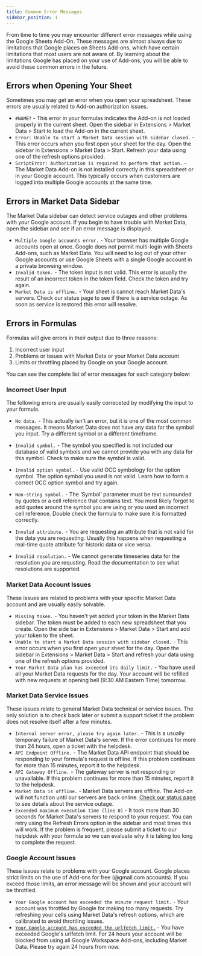 ```yaml
---
title: Common Error Messages
sidebar_position: 1
---
```


From time to time you may encounter different error messages while using the Google Sheets Add-On. These messages are almost always due to limitations that Google places on Sheets Add-ons, which have certain limitations that most users are not aware of. By learning about the limitations Google has placed on your use of Add-ons, you will be able to avoid these common errors in the future.

## Errors when Opening Your Sheet

Sometimes you may get an error when you open your spreadsheet. These errors are usually related to Add-on authorization issues.

- `#NAME?` - This error in your formulas indicates the Add-on is not loaded properly in the current sheet. Open the sidebar in Extensions > Market Data > Start to load the Add-on in the current sheet.
- `Error: Unable to start a Market Data session with sidebar closed.` - This error occurs when you first open your sheet for the day. Open the sidebar in Extensions > Market Data > Start. Refresh your data using one of the refresh options provided.
- `ScriptError: Authorization is required to perform that action.` - The Market Data Add-on is not installed correctly in this spreadsheet or in your Google account. This typically occurs when customers are logged into multiple Google accounts at the same time.

## Errors in Market Data Sidebar

The Market Data sidebar can detect service outages and other problems with your Google account. If you begin to have trouble with Market Data, open the sidebar and see if an error message is displayed.

- `Multiple Google accounts error.` - Your browser has multiple Google accounts open at once. Google does not permit multi-login with Sheets Add-ons, such as Market Data. You will need to log out of your other Google accounts or use Google Sheets with a single Google account in a private browsing window.
- `Invalid token.` - The token input is not valid. This error is usually the result of an incorrect token in the token field. Check the token and try again.
- `Market Data is offline.` - Your sheet is cannot reach Market Data's servers. Check our status page to see if there is a service outage. As soon as service is restored this error will resolve.

## Errors in Formulas

Formulas will give errors in their output due to three reasons: 

1. Incorrect user input
2. Problems or issues with Market Data or your Market Data account
3. Limits or throttling placed by Google on your Google account. 

You can see the complete list of error messages for each category below:

### Incorrect User Input

The following errors are usually easily correceted by modifying the input to your formula.

- `No data.` - This actually isn't an error, but it is one of the most common messages. It means Market Data does not have any data for the symbol you input. Try a different symbol or a different timeframe.

- `Invalid symbol.` - The symbol you specified is not included our database of valid symbols and we cannot provide you with any data for this symbol. Check to make sure the symbol is valid.
- `Invalid option symbol.` - Use valid OCC symbology for the option symbol. The option symbol you used is not valid. Learn how to form a correct OCC option symbol and try again.
- `Non-string symbol.` - The ‘Symbol’ parameter must be text surrounded by quotes or a cell reference that contains text. You most likely forgot to add quotes around the symbol you are using or you used an incorrect cell reference. Double check the formula to make sure it is formatted correctly.
- `Invalid attribute.` - You are requesting an attribute that is not valid for the data you are requesting. Usually this happens when requesting a real-time quote attribute for historic data or vice versa.
- `Invalid resolution.` - We cannot generate timeseries data for the resolution you are requsting. Read the documentation to see what resolutions are supported.

### Market Data Account Issues

These issues are related to problems with your specific Market Data account and are usually easily solvable. 

- `Missing token.` - You haven't yet added your token in the Market Data sidebar. The token must be added to each new spreadsheet that you create. Open the side bar in Extensions > Market Data > Start and add your token to the sheet.
- `Unable to start a Market Data session with sidebar closed.` - This error occurs when you first open your sheet for the day. Open the sidebar in Extensions > Market Data > Start and refresh your data using one of the refresh options provided.
- `Your Market Data plan has exceeded its daily limit.` - You have used all your Market Data requests for the day. Your account will be refilled with new requests at opening bell (9:30 AM Eastern Time) tomorrow.

### Market Data Service Issues

These issues relate to general Market Data technical or service issues. The only solution is to check back later or submit a support ticket if the problem does not resolve itself after a few minutes.

- `Internal server error, please try again later.` - This is a usually temporary failure of Market Data's server. If the error continues for more than 24 hours, open a ticket with the helpdesk.
- `API Endpoint Offline.` - The Market Data API endpoint that should be responding to your formula's request is offline. If this problem continues for more than 15 minutes, report it to the helpdesk.
- `API Gateway Offline.` - The gateway server is not responding or unavailable. If this problem continues for more than 15 minutes, report it to the helpdesk.
- `Market Data is offline.` - Market Data servers are offline. The Add-on will not function until our servers are back online. [Check our status page](https://stats.uptimerobot.com/6Kv3zIow0A) to see details about the service outage.
- `Exceeded maximum execution time (line 0)` - It took more than 30 seconds for Market Data's servers to respond to your request. You can retry using the Refresh Errors option in the sidebar and most times this will work. If the problem is frequent, please submit a ticket to our helpdesk with your formula so we can evaluate why it is taking too long to complete the request.

### Google Account Issues

These issues relate to problems with your Google account. Google places strict limits on the use of Add-ons for free (@gmail.com accounts). If you exceed those limits, an error message will be shown and your account will be throttled.

- `Your Google account has exceeded the minute request limit.` - Your account was throttled by Google for making too many requests. Try refreshing your cells using Market Data's refresh options, which are calibrated to avoid throttling issues.
- [`Your Google account has exceeded the urlfetch limit.`](/sheets/troubleshooting/urlfetch) - You have exceeded Google's urlfetch limit. For 24 hours your account will be blocked from using all Google Workspace Add-ons, including Market Data. Please try again 24 hours from now.
